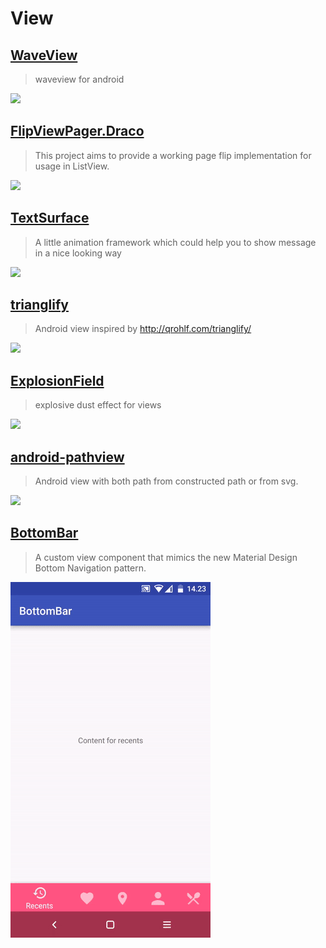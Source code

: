 View
==

[WaveView](https://github.com/gelitenight/WaveView)
--
> waveview for android


![](https://github.com/gelitenight/WaveView/raw/master/screenshot.gif)

[FlipViewPager.Draco](https://github.com/Yalantis/FlipViewPager.Draco)
--
> This project aims to provide a working page flip implementation for usage in ListView.

![](https://camo.githubusercontent.com/db312e031e5f5a445b548d35986b0498caa261d3/68747470733a2f2f6431337961637572716a676172612e636c6f756466726f6e742e6e65742f75736572732f3132353035362f73637265656e73686f74732f313735383239382f39396d696c65732d66696e642d667269656e64732d696e746572666163652d616e696d6174696f6e2e676966)

[TextSurface](https://github.com/elevenetc/TextSurface)
--
> A little animation framework which could help you to show message in a nice looking way

![](https://github.com/elevenetc/TextSurface/raw/master/docs/demo.gif)

[trianglify](https://github.com/manolovn/trianglify)
--
> Android view inspired by http://qrohlf.com/trianglify/

![](https://github.com/manolovn/trianglify/raw/master/art/001.png)

[ExplosionField](https://github.com/tyrantgit/ExplosionField)
--
> explosive dust effect for views

![](https://github.com/tyrantgit/ExplosionField/raw/master/explosionfield.gif)

[android-pathview](https://github.com/geftimov/android-pathview)
--
> Android view with both path from constructed path or from svg.

![](https://github.com/geftimov/android-pathview/raw/master/art/fill-after-resize-new.gif)

## [BottomBar](https://github.com/roughike/BottomBar)
> A custom view component that mimics the new Material Design Bottom Navigation pattern.

![](https://raw.githubusercontent.com/roughike/BottomBar/master/graphics/shifting-demo.gif)
